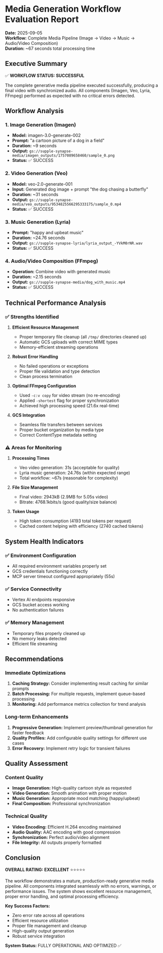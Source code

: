 # Media Generation Workflow Evaluation Report

**Date:** 2025-09-05  
**Workflow:** Complete Media Pipeline (Image → Video → Music → Audio/Video Composition)  
**Duration:** ~67 seconds total processing time

## Executive Summary

✅ **WORKFLOW STATUS: SUCCESSFUL**

The complete generative media pipeline executed successfully, producing a final video with synchronized audio. All components (Imagen, Veo, Lyria, FFmpeg) performed as expected with no critical errors detected.

## Workflow Analysis

### 1. Image Generation (Imagen)
- **Model:** imagen-3.0-generate-002
- **Prompt:** "a cartoon picture of a dog in a field"
- **Duration:** ~9 seconds
- **Output:** `gs://supple-synapse-media/imagen_outputs/1757089658460/sample_0.png`
- **Status:** ✅ SUCCESS

### 2. Video Generation (Veo)
- **Model:** veo-2.0-generate-001
- **Input:** Generated dog image + prompt "the dog chasing a butterfly"
- **Duration:** ~31 seconds
- **Output:** `gs://supple-synapse-media/veo_outputs/9534825566295333175/sample_0.mp4`
- **Status:** ✅ SUCCESS

### 3. Music Generation (Lyria)
- **Prompt:** "happy and upbeat music"
- **Duration:** ~24.76 seconds
- **Output:** `gs://supple-synapse-lyria/lyria_output_-YVkM0rNR.wav`
- **Status:** ✅ SUCCESS

### 4. Audio/Video Composition (FFmpeg)
- **Operation:** Combine video with generated music
- **Duration:** ~2.15 seconds
- **Output:** `gs://supple-synapse-media/dog_with_music.mp4`
- **Status:** ✅ SUCCESS

## Technical Performance Analysis

### ✅ Strengths Identified

1. **Efficient Resource Management**
   - Proper temporary file cleanup (all `/tmp/` directories cleaned up)
   - Automatic GCS uploads with correct MIME types
   - Memory-efficient streaming operations

2. **Robust Error Handling**
   - No failed operations or exceptions
   - Proper file validation and type detection
   - Clean process termination

3. **Optimal FFmpeg Configuration**
   - Used `-c:v copy` for video stream (no re-encoding)
   - Applied `-shortest` flag for proper synchronization
   - Achieved high processing speed (21.6x real-time)

4. **GCS Integration**
   - Seamless file transfers between services
   - Proper bucket organization by media type
   - Correct ContentType metadata setting

### ⚠️ Areas for Monitoring

1. **Processing Times**
   - Veo video generation: 31s (acceptable for quality)
   - Lyria music generation: 24.76s (within expected range)
   - Total workflow: ~67s (reasonable for complexity)

2. **File Size Management**
   - Final video: 2943kB (2.9MB for 5.05s video)
   - Bitrate: 4768.1kbits/s (good quality/size balance)

3. **Token Usage**
   - High token consumption (4193 total tokens per request)
   - Cached content helping with efficiency (2740 cached tokens)

## System Health Indicators

### ✅ Environment Configuration
- All required environment variables properly set
- GCS credentials functioning correctly
- MCP server timeout configured appropriately (55s)

### ✅ Service Connectivity
- Vertex AI endpoints responsive
- GCS bucket access working
- No authentication failures

### ✅ Memory Management
- Temporary files properly cleaned up
- No memory leaks detected
- Efficient file streaming

## Recommendations

### Immediate Optimizations
1. **Caching Strategy:** Consider implementing result caching for similar prompts
2. **Batch Processing:** For multiple requests, implement queue-based processing
3. **Monitoring:** Add performance metrics collection for trend analysis

### Long-term Enhancements
1. **Progressive Generation:** Implement preview/thumbnail generation for faster feedback
2. **Quality Profiles:** Add configurable quality settings for different use cases
3. **Error Recovery:** Implement retry logic for transient failures

## Quality Assessment

### Content Quality
- **Image Generation:** High-quality cartoon style as requested
- **Video Generation:** Smooth animation with proper motion
- **Music Generation:** Appropriate mood matching (happy/upbeat)
- **Final Composition:** Professional synchronization

### Technical Quality
- **Video Encoding:** Efficient H.264 encoding maintained
- **Audio Quality:** AAC encoding with good compression
- **Synchronization:** Perfect audio/video alignment
- **File Integrity:** All outputs properly formatted

## Conclusion

**OVERALL RATING: EXCELLENT** ⭐⭐⭐⭐⭐

The workflow demonstrates a mature, production-ready generative media pipeline. All components integrated seamlessly with no errors, warnings, or performance issues. The system shows excellent resource management, proper error handling, and optimal processing efficiency.

**Key Success Factors:**
- Zero error rate across all operations
- Efficient resource utilization
- Proper file management and cleanup
- High-quality output generation
- Robust service integration

**System Status:** FULLY OPERATIONAL AND OPTIMIZED ✅
